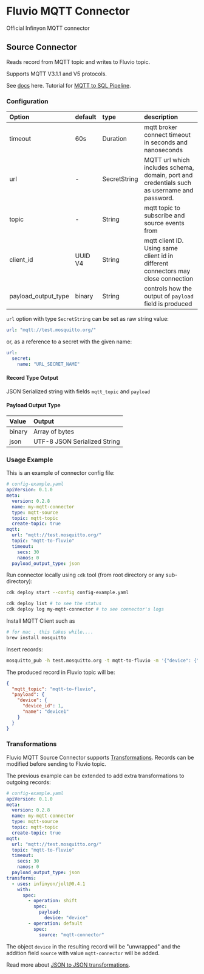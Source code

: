 # Fluvio MQTT Connector
Official Infinyon MQTT connector

## Source Connector
Reads record from MQTT topic and writes to Fluvio topic.

Supports MQTT V3.1.1 and V5 protocols.


See [docs](https://www.fluvio.io/connectors/inbound/mqtt/) here.
Tutorial for [MQTT to SQL Pipeline](https://www.fluvio.io/docs/tutorials/mqtt-to-sql/).

### Configuration
| Option              | default  | type           | description                                                                                                                                          |
|:--------------------|:---------|:---------      |:-----------------------------------------------------------------------------------------------------------------------------------------------------|
| timeout             | 60s      | Duration       | mqtt broker connect timeout in seconds and nanoseconds                                                                                               |
| url                 | -        | SecretString   | MQTT url which includes schema, domain, port and credentials such as username and password.                                                          |
| topic               | -        | String         | mqtt topic to subscribe and source events from                                                                                                       |
| client_id           | UUID V4  | String         | mqtt client ID. Using same client id in different connectors may close connection                                                                                                                                       |
| payload_output_type | binary   | String         | controls how the output of `payload` field is produced                                                                                               |

`url` option with type `SecretString` can be set as raw string value:
```yaml
url: "mqtt://test.mosquitto.org/"
```
or, as a reference to a secret with the given name:
```yaml
url:
  secret:
    name: "URL_SECRET_NAME"
```


#### Record Type Output

JSON Serialized string with fields `mqtt_topic` and `payload` 

#### Payload Output Type

| Value  | Output                       |
|:-------|:-----------------------------|
| binary | Array of bytes               |
| json   | UTF-8 JSON Serialized String |

### Usage Example

This is an example of connector config file:

```yaml
# config-example.yaml
apiVersion: 0.1.0
meta:
  version: 0.2.8
  name: my-mqtt-connector
  type: mqtt-source
  topic: mqtt-topic
  create-topic: true
mqtt:
  url: "mqtt://test.mosquitto.org/"
  topic: "mqtt-to-fluvio"
  timeout:
    secs: 30
    nanos: 0
  payload_output_type: json
```

Run connector locally using `cdk` tool (from root directory or any sub-directory):

```bash
cdk deploy start --config config-example.yaml

cdk deploy list # to see the status
cdk deploy log my-mqtt-connector # to see connector's logs
```

Install MQTT Client such as
```bash
# for mac , this takes while....
brew install mosquitto
```

Insert records:
```bash
mosquitto_pub -h test.mosquitto.org -t mqtt-to-fluvio -m '{"device": {"device_id":1, "name":"device1"}}'
```

The produced record in Fluvio topic will be:
```json
{
  "mqtt_topic": "mqtt-to-fluvio",
  "payload": {
    "device": {
      "device_id": 1,
      "name": "device1"
    }
  }
}
```
### Transformations
Fluvio MQTT Source Connector supports [Transformations](https://www.fluvio.io/docs/concepts/transformations-chain/). Records can be modified before sending to Fluvio topic.

The previous example can be extended to add extra transformations to outgoing records:
```yaml
# config-example.yaml
apiVersion: 0.1.0
meta:
  version: 0.2.8
  name: my-mqtt-connector
  type: mqtt-source
  topic: mqtt-topic
  create-topic: true
mqtt:
  url: "mqtt://test.mosquitto.org/"
  topic: "mqtt-to-fluvio"
  timeout:
    secs: 30
    nanos: 0
  payload_output_type: json
transforms:
  - uses: infinyon/jolt@0.4.1
    with:
      spec:
        - operation: shift
          spec: 
            payload:
              device: "device"
        - operation: default
          spec:
            source: "mqtt-connector"   
```
The object `device` in the resulting record will be "unwrapped" and the addition field `source` with value `mqtt-connector`
will be added.

Read more about [JSON to JSON transformations](https://www.fluvio.io/smartmodules/certified/jolt/).


